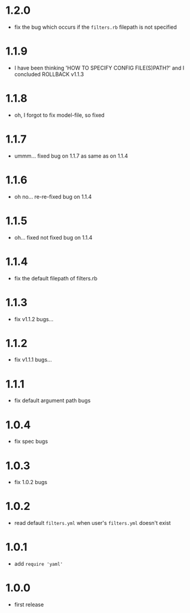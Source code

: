 # 1.2.0
- fix the bug which occurs if the `filters.rb` filepath is not specified

# 1.1.9
- I have been thinking 'HOW TO SPECIFY CONFIG FILE(S)PATH?' and I concluded ROLLBACK v1.1.3

# 1.1.8
- oh, I forgot to fix model-file, so fixed

# 1.1.7
- ummm... fixed bug on 1.1.7 as same as on 1.1.4

# 1.1.6
- oh no... re-re-fixed bug on 1.1.4

# 1.1.5
- oh... fixed not fixed bug on 1.1.4

# 1.1.4
- fix the default filepath of filters.rb

# 1.1.3
- fix v1.1.2 bugs...

# 1.1.2
- fix v1.1.1 bugs...

# 1.1.1
- fix default argument path bugs

# 1.0.4
- fix spec bugs

# 1.0.3
- fix 1.0.2 bugs

# 1.0.2
- read default `filters.yml` when user's `filters.yml` doesn't exist

# 1.0.1
- add `require 'yaml'`

# 1.0.0
- first release
